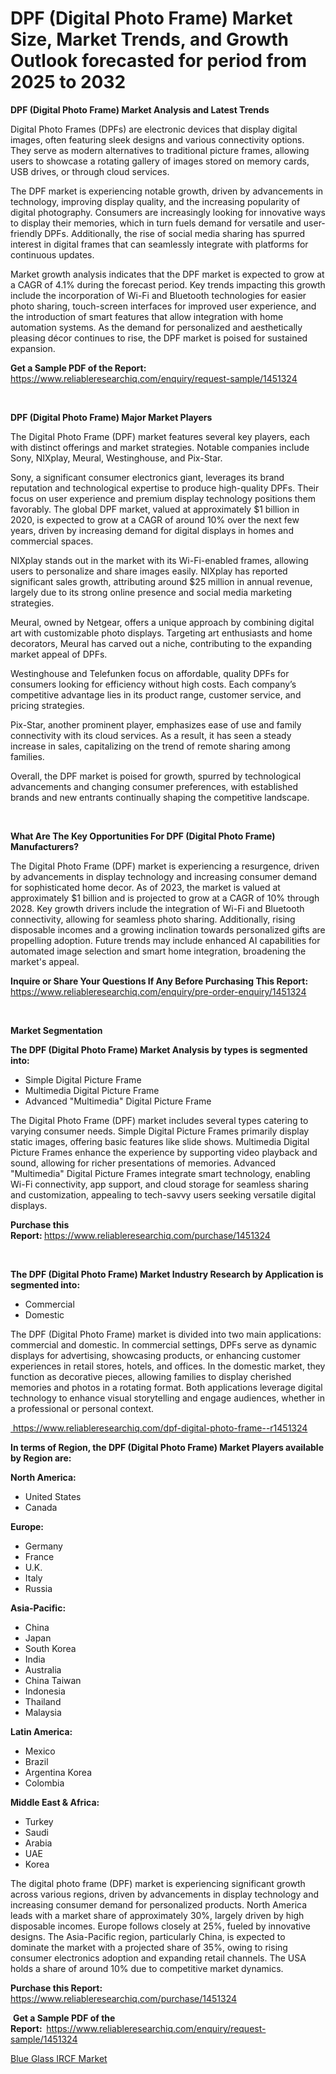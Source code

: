 <p><h1>DPF (Digital Photo Frame) Market Size, Market Trends, and Growth Outlook forecasted for period from 2025 to 2032</h1></p><p><strong>DPF (Digital Photo Frame) Market Analysis and Latest Trends</strong></p>
<p><p>Digital Photo Frames (DPFs) are electronic devices that display digital images, often featuring sleek designs and various connectivity options. They serve as modern alternatives to traditional picture frames, allowing users to showcase a rotating gallery of images stored on memory cards, USB drives, or through cloud services.</p><p>The DPF market is experiencing notable growth, driven by advancements in technology, improving display quality, and the increasing popularity of digital photography. Consumers are increasingly looking for innovative ways to display their memories, which in turn fuels demand for versatile and user-friendly DPFs. Additionally, the rise of social media sharing has spurred interest in digital frames that can seamlessly integrate with platforms for continuous updates.</p><p>Market growth analysis indicates that the DPF market is expected to grow at a CAGR of 4.1% during the forecast period. Key trends impacting this growth include the incorporation of Wi-Fi and Bluetooth technologies for easier photo sharing, touch-screen interfaces for improved user experience, and the introduction of smart features that allow integration with home automation systems. As the demand for personalized and aesthetically pleasing décor continues to rise, the DPF market is poised for sustained expansion.</p></p>
<p><strong>Get a Sample PDF of the Report:&nbsp;</strong> <a href="https://www.reliableresearchiq.com/enquiry/request-sample/1451324?utm_campaign=2363&utm_medium=2&utm_source=Github&utm_content=ia&utm_term=09022025&utm_id=dpf-digital-photo-frame">https://www.reliableresearchiq.com/enquiry/request-sample/1451324</a></p>
<p>&nbsp;</p>
<p><strong>DPF (Digital Photo Frame) Major Market Players</strong></p>
<p><p>The Digital Photo Frame (DPF) market features several key players, each with distinct offerings and market strategies. Notable companies include Sony, NIXplay, Meural, Westinghouse, and Pix-Star. </p><p>Sony, a significant consumer electronics giant, leverages its brand reputation and technological expertise to produce high-quality DPFs. Their focus on user experience and premium display technology positions them favorably. The global DPF market, valued at approximately $1 billion in 2020, is expected to grow at a CAGR of around 10% over the next few years, driven by increasing demand for digital displays in homes and commercial spaces.</p><p>NIXplay stands out in the market with its Wi-Fi-enabled frames, allowing users to personalize and share images easily. NIXplay has reported significant sales growth, attributing around $25 million in annual revenue, largely due to its strong online presence and social media marketing strategies.</p><p>Meural, owned by Netgear, offers a unique approach by combining digital art with customizable photo displays. Targeting art enthusiasts and home decorators, Meural has carved out a niche, contributing to the expanding market appeal of DPFs. </p><p>Westinghouse and Telefunken focus on affordable, quality DPFs for consumers looking for efficiency without high costs. Each company’s competitive advantage lies in its product range, customer service, and pricing strategies.</p><p>Pix-Star, another prominent player, emphasizes ease of use and family connectivity with its cloud services. As a result, it has seen a steady increase in sales, capitalizing on the trend of remote sharing among families.</p><p>Overall, the DPF market is poised for growth, spurred by technological advancements and changing consumer preferences, with established brands and new entrants continually shaping the competitive landscape.</p></p>
<p>&nbsp;</p>
<p><strong>What Are The Key Opportunities For DPF (Digital Photo Frame) Manufacturers?</strong></p>
<p><p>The Digital Photo Frame (DPF) market is experiencing a resurgence, driven by advancements in display technology and increasing consumer demand for sophisticated home decor. As of 2023, the market is valued at approximately $1 billion and is projected to grow at a CAGR of 10% through 2028. Key growth drivers include the integration of Wi-Fi and Bluetooth connectivity, allowing for seamless photo sharing. Additionally, rising disposable incomes and a growing inclination towards personalized gifts are propelling adoption. Future trends may include enhanced AI capabilities for automated image selection and smart home integration, broadening the market's appeal.</p></p>
<p><strong>Inquire or Share Your Questions If Any Before Purchasing This Report:</strong> <a href="https://www.reliableresearchiq.com/enquiry/pre-order-enquiry/1451324?utm_campaign=2363&utm_medium=2&utm_source=Github&utm_content=ia&utm_term=09022025&utm_id=dpf-digital-photo-frame">https://www.reliableresearchiq.com/enquiry/pre-order-enquiry/1451324</a></p>
<p>&nbsp;</p>
<p><strong>Market Segmentation</strong></p>
<p><strong>The DPF (Digital Photo Frame) Market Analysis by types is segmented into:</strong></p>
<p><ul><li>Simple Digital Picture Frame</li><li>Multimedia Digital Picture Frame</li><li>Advanced "Multimedia" Digital Picture Frame</li></ul></p>
<p><p>The Digital Photo Frame (DPF) market includes several types catering to varying consumer needs. Simple Digital Picture Frames primarily display static images, offering basic features like slide shows. Multimedia Digital Picture Frames enhance the experience by supporting video playback and sound, allowing for richer presentations of memories. Advanced "Multimedia" Digital Picture Frames integrate smart technology, enabling Wi-Fi connectivity, app support, and cloud storage for seamless sharing and customization, appealing to tech-savvy users seeking versatile digital displays.</p></p>
<p><strong>Purchase this Report:&nbsp;</strong><a href="https://www.reliableresearchiq.com/purchase/1451324?utm_campaign=2363&utm_medium=2&utm_source=Github&utm_content=ia&utm_term=09022025&utm_id=dpf-digital-photo-frame">https://www.reliableresearchiq.com/purchase/1451324</a></p>
<p>&nbsp;</p>
<p><strong>The DPF (Digital Photo Frame) Market Industry Research by Application is segmented into:</strong></p>
<p><ul><li>Commercial</li><li>Domestic</li></ul></p>
<p><p>The DPF (Digital Photo Frame) market is divided into two main applications: commercial and domestic. In commercial settings, DPFs serve as dynamic displays for advertising, showcasing products, or enhancing customer experiences in retail stores, hotels, and offices. In the domestic market, they function as decorative pieces, allowing families to display cherished memories and photos in a rotating format. Both applications leverage digital technology to enhance visual storytelling and engage audiences, whether in a professional or personal context.</p></p>
<p><a href="https://www.reliableresearchiq.com/dpf-digital-photo-frame--r1451324?utm_campaign=2363&utm_medium=2&utm_source=Github&utm_content=ia&utm_term=09022025&utm_id=dpf-digital-photo-frame">&nbsp;https://www.reliableresearchiq.com/dpf-digital-photo-frame--r1451324</a></p>
<p><strong>In terms of Region, the DPF (Digital Photo Frame) Market Players available by Region are:</strong></p>
<p>
    <p> <strong> North America: </strong>
        <ul>
            <li>United States</li>
            <li>Canada</li>
        </ul>
        </p> 
    <p> <strong> Europe: </strong>
        <ul>
            <li>Germany</li>
            <li>France</li>
            <li>U.K.</li>
            <li>Italy</li>
            <li>Russia</li>
        </ul>
        </p> 
    <p> <strong> Asia-Pacific: </strong>
        <ul>
            <li>China</li>
            <li>Japan</li>
            <li>South Korea</li>
            <li>India</li>
            <li>Australia</li>
            <li>China Taiwan</li>
            <li>Indonesia</li>
            <li>Thailand</li>
            <li>Malaysia</li>
        </ul>
        </p> 
    <p> <strong> Latin America: </strong>
        <ul>
            <li>Mexico</li>
            <li>Brazil</li>
            <li>Argentina Korea</li>
            <li>Colombia</li>
        </ul>
        </p> 
    <p> <strong> Middle East & Africa: </strong>
        <ul>
            <li>Turkey</li>
            <li>Saudi</li>
            <li>Arabia</li>
            <li>UAE</li>
            <li>Korea</li>
        </ul>
    </p>
    </p>
<p><p>The digital photo frame (DPF) market is experiencing significant growth across various regions, driven by advancements in display technology and increasing consumer demand for personalized products. North America leads with a market share of approximately 30%, largely driven by high disposable incomes. Europe follows closely at 25%, fueled by innovative designs. The Asia-Pacific region, particularly China, is expected to dominate the market with a projected share of 35%, owing to rising consumer electronics adoption and expanding retail channels. The USA holds a share of around 10% due to competitive market dynamics.</p></p>
<p><strong>Purchase this Report: </strong><a href="https://www.reliableresearchiq.com/purchase/1451324?utm_campaign=2363&utm_medium=2&utm_source=Github&utm_content=ia&utm_term=09022025&utm_id=dpf-digital-photo-frame">https://www.reliableresearchiq.com/purchase/1451324</a></p>
<p>&nbsp;<strong>Get a Sample PDF of the Report:&nbsp;&nbsp;</strong><a href="https://www.reliableresearchiq.com/enquiry/request-sample/1451324?utm_campaign=2363&utm_medium=2&utm_source=Github&utm_content=ia&utm_term=09022025&utm_id=dpf-digital-photo-frame">https://www.reliableresearchiq.com/enquiry/request-sample/1451324</a></p>
<p><strong></strong></p>
<p><p><a href="https://github.com/lashaunm5st/Market-Research-Report-List-1/blob/main/blue-glass-ircf-market.md?utm_campaign=2363&utm_medium=2&utm_source=Github&utm_content=ia&utm_term=09022025&utm_id=dpf-digital-photo-frame">Blue Glass IRCF Market</a></p></p>